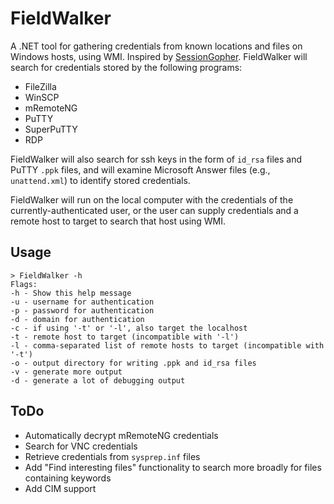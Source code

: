 # FieldWalker
A .NET tool for gathering credentials from known locations and files on Windows hosts, using WMI. Inspired by [SessionGopher](https://github.com/Arvanaghi/SessionGopher). 
FieldWalker will search for credentials stored by the following programs:
+ FileZilla
+ WinSCP
+ mRemoteNG
+ PuTTY
+ SuperPuTTY
+ RDP
  
FieldWalker will also search for ssh keys in the form of `id_rsa` files and PuTTY `.ppk` files, and will examine Microsoft Answer files (e.g., `unattend.xml`) to identify stored credentials. 

FieldWalker will run on the local computer with the credentials of the currently-authenticated user, or the user can supply credentials and a remote host to target to search that host using WMI.

## Usage
```> FieldWalker.exe -u someuser -p theirpassword -d TARGETDOMAIN -t server1 -o C:\temp\
> FieldWalker -h
Flags:
-h - Show this help message
-u - username for authentication
-p - password for authentication
-d - domain for authentication
-c - if using '-t' or '-l', also target the localhost
-t - remote host to target (incompatible with '-l')
-l - comma-separated list of remote hosts to target (incompatible with '-t')
-o - output directory for writing .ppk and id_rsa files
-v - generate more output
-d - generate a lot of debugging output
```

## ToDo
+ Automatically decrypt mRemoteNG credentials
+ Search for VNC credentials
+ Retrieve credentials from `sysprep.inf` files
+ Add "Find interesting files" functionality to search more broadly for files containing keywords
+ Add CIM support



